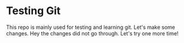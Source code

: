 # Testing Git

This repo is mainly used for testing and learning git. Let's make some changes. 
Hey the changes did not go through. Let's try one more time!
 
